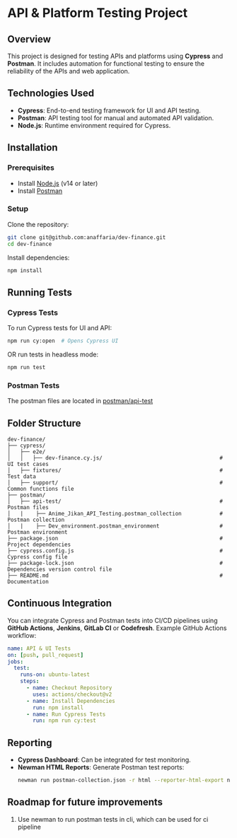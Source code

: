 # API & Platform Testing Project

## Overview
This project is designed for testing APIs and platforms using **Cypress** and **Postman**. It includes automation for functional testing to ensure the reliability of the APIs and web application.

## Technologies Used
- **Cypress**: End-to-end testing framework for UI and API testing.
- **Postman**: API testing tool for manual and automated API validation.
- **Node.js**: Runtime environment required for Cypress.

## Installation
### Prerequisites
- Install [Node.js](https://nodejs.org/) (v14 or later)
- Install [Postman](https://www.postman.com/downloads/)

### Setup
Clone the repository:
```sh
git clone git@github.com:anaffaria/dev-finance.git
cd dev-finance
```

Install dependencies:
```sh
npm install
```

## Running Tests
### Cypress Tests
To run Cypress tests for UI and API:
```sh
npm run cy:open  # Opens Cypress UI
```
OR run tests in headless mode:
```sh
npm run test
```

### Postman Tests
The postman files are located in [postman/api-test](https://github.com/anaffaria/dev-finance/tree/master/postman/api-test)

## Folder Structure
```
dev-finance/
├── cypress/
│   ├── e2e/
│   │   ├── dev-finance.cy.js/                                     # UI test cases
│   ├── fixtures/                                                  # Test data
│   ├── support/                                                   # Common functions file
├── postman/
│   ├── api-test/                                                  # Postman files
│   |    ├── Anime_Jikan_API_Testing.postman_collection            # Postman collection
│   |    ├── Dev_environment.postman_environment                   # Postman environment
├── package.json                                                   # Project dependencies
├── cypress.config.js                                              # Cypress config file
├── package-lock.json                                              # Dependencies version control file
├── README.md                                                      # Documentation
```

## Continuous Integration
You can integrate Cypress and Postman tests into CI/CD pipelines using **GitHub Actions**, **Jenkins**, **GitLab CI** or **Codefresh**. Example GitHub Actions workflow:
```yaml
name: API & UI Tests
on: [push, pull_request]
jobs:
  test:
    runs-on: ubuntu-latest
    steps:
      - name: Checkout Repository
        uses: actions/checkout@v2
      - name: Install Dependencies
        run: npm install
      - name: Run Cypress Tests
        run: npm run cy:test
```

## Reporting
- **Cypress Dashboard**: Can be integrated for test monitoring.
- **Newman HTML Reports**: Generate Postman test reports:
  ```sh
  newman run postman-collection.json -r html --reporter-html-export newman-report.html
  ```

## Roadmap for future improvements
1. Use newman to run postman tests in cli, which can be used for ci pipeline
